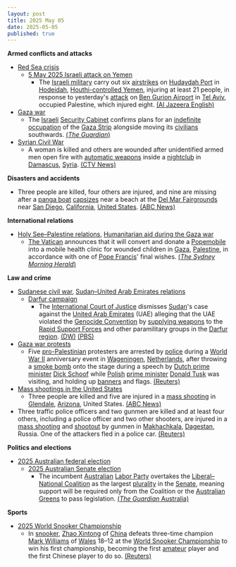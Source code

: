 ```yaml
---
layout: post
title: 2025 May 05
date: 2025-05-05
published: true
---
```



**Armed conflicts and attacks**

* [Red Sea crisis](https://en.wikipedia.org/wiki/Red_Sea_crisis "Red Sea crisis")
  + [5 May 2025 Israeli attack on Yemen](https://en.wikipedia.org/wiki/5_May_2025_Israeli_attack_on_Yemen "5 May 2025 Israeli attack on Yemen")
    - The [Israeli military](https://en.wikipedia.org/wiki/Israel_Defense_Forces "Israel Defense Forces") carry out six [airstrikes](https://en.wikipedia.org/wiki/Airstrike "Airstrike") on [Hudaydah Port](https://en.wikipedia.org/wiki/Hudaydah_Port "Hudaydah Port") in [Hodeidah](https://en.wikipedia.org/wiki/Hodeidah "Hodeidah"), [Houthi-controlled Yemen](https://en.wikipedia.org/wiki/Houthi-controlled_territory_of_Yemen "Houthi-controlled territory of Yemen"), injuring at least 21 people, in response to yesterday's [attack](https://en.wikipedia.org/wiki/2025_Houthi_attack_on_Tel_Aviv_airport "2025 Houthi attack on Tel Aviv airport") on [Ben Gurion Airport](https://en.wikipedia.org/wiki/Ben_Gurion_Airport "Ben Gurion Airport") in [Tel Aviv](https://en.wikipedia.org/wiki/Tel_Aviv "Tel Aviv"), occupied Palestine, which injured eight. [(Al Jazeera English)](https://www.aljazeera.com/news/2025/5/5/israel-bombs-yemens-hodeidah-port-after-attack-near-tel-aviv)
* [Gaza war](https://en.wikipedia.org/wiki/Gaza_war "Gaza war")
  + The [Israeli](https://en.wikipedia.org/wiki/Israel "Israel") [Security Cabinet](https://en.wikipedia.org/wiki/Security_Cabinet_of_Israel "Security Cabinet of Israel") confirms plans for an [indefinite occupation](https://en.wikipedia.org/wiki/Israeli_occupation_of_the_Gaza_Strip "Israeli occupation of the Gaza Strip") of the [Gaza Strip](https://en.wikipedia.org/wiki/Gaza_Strip "Gaza Strip") alongside moving its [civilians](https://en.wikipedia.org/wiki/Gazans "Gazans") southwards. [(*The Guardian*)](https://www.theguardian.com/world/2025/may/05/israel-expand-military-operations-gaza)
* [Syrian Civil War](https://en.wikipedia.org/wiki/Syrian_Civil_War "Syrian Civil War")
  + A woman is killed and others are wounded after unidentified armed men open fire with [automatic weapons](https://en.wikipedia.org/wiki/Automatic_weapon "Automatic weapon") inside a [nightclub](https://en.wikipedia.org/wiki/Nightclub "Nightclub") in [Damascus](https://en.wikipedia.org/wiki/Damascus "Damascus"), [Syria](https://en.wikipedia.org/wiki/Syria "Syria"). [(CTV News)](https://www.ctvnews.ca/world/article/men-open-fire-in-damascus-nightclub-killing-woman-says-witness-and-war-monitor/)

**Disasters and accidents**

* Three people are killed, four others are injured, and nine are missing after a [panga boat](https://en.wikipedia.org/wiki/Panga_%28skiff%29 "Panga (skiff)") [capsizes](https://en.wikipedia.org/wiki/Capsizing "Capsizing") near a beach at the [Del Mar Fairgrounds](https://en.wikipedia.org/wiki/Del_Mar_Fairgrounds "Del Mar Fairgrounds") near [San Diego](https://en.wikipedia.org/wiki/San_Diego "San Diego"), [California](https://en.wikipedia.org/wiki/California "California"), [United States](https://en.wikipedia.org/wiki/United_States "United States"). [(ABC News)](https://abcnews.go.com/US/boat-washes-ashore-san-diego-3-dead-4/story?id=121475296)

**International relations**

* [Holy See–Palestine relations](https://en.wikipedia.org/wiki/Holy_See%E2%80%93Palestine_relations "Holy See–Palestine relations"), [Humanitarian aid during the Gaza war](https://en.wikipedia.org/wiki/Humanitarian_aid_during_the_Gaza_war "Humanitarian aid during the Gaza war")
  + [The Vatican](https://en.wikipedia.org/wiki/Vatican_City "Vatican City") announces that it will convert and donate a [Popemobile](https://en.wikipedia.org/wiki/Popemobile "Popemobile") into a mobile health clinic for wounded children in [Gaza](https://en.wikipedia.org/wiki/Gaza_Strip "Gaza Strip"), [Palestine](https://en.wikipedia.org/wiki/Palestine "Palestine"), in accordance with one of [Pope Francis](https://en.wikipedia.org/wiki/Pope_Francis "Pope Francis")' final wishes. [(*The Sydney Morning Herald*)](https://www.smh.com.au/world/middle-east/popemobile-converted-into-clinic-for-gaza-s-wounded-children-20250505-p5lwia.html)

**Law and crime**

* [Sudanese civil war](https://en.wikipedia.org/wiki/Sudanese_civil_war_%282023%E2%80%93present%29 "Sudanese civil war (2023–present)"), [Sudan–United Arab Emirates relations](https://en.wikipedia.org/wiki/Sudan%E2%80%93United_Arab_Emirates_relations "Sudan–United Arab Emirates relations")
  + [Darfur campaign](https://en.wikipedia.org/wiki/Darfur_campaign_%282023%E2%80%93present%29 "Darfur campaign (2023–present)")
    - The [International Court of Justice](https://en.wikipedia.org/wiki/International_Court_of_Justice "International Court of Justice") dismisses [Sudan](https://en.wikipedia.org/wiki/Sudan "Sudan")'s case against the [United Arab Emirates](https://en.wikipedia.org/wiki/United_Arab_Emirates "United Arab Emirates") (UAE) alleging that the UAE violated the [Genocide Convention](https://en.wikipedia.org/wiki/Genocide_Convention "Genocide Convention") by [supplying weapons](https://en.wikipedia.org/wiki/Arms_trafficking "Arms trafficking") to the [Rapid Support Forces](https://en.wikipedia.org/wiki/Rapid_Support_Forces "Rapid Support Forces") and other paramilitary groups in the [Darfur region](https://en.wikipedia.org/wiki/Darfur_region "Darfur region"). [(DW)](https://www.dw.com/en/icj-dismisses-sudan-genocide-case-against-uae/a-72440652) [(PBS)](https://www.pbs.org/newshour/world/the-uns-top-court-dismisses-sudans-genocide-case-alleging-uae-funded-rebel-paramilitaries)
* [Gaza war protests](https://en.wikipedia.org/wiki/Gaza_war_protests "Gaza war protests")
  + Five [pro-Palestinian](https://en.wikipedia.org/wiki/Palestinian_nationalism "Palestinian nationalism") protesters are arrested by [police](https://en.wikipedia.org/wiki/National_Police_Corps_%28Netherlands%29 "National Police Corps (Netherlands)") during a [World War II](https://en.wikipedia.org/wiki/World_War_II "World War II") anniversary event in [Wageningen](https://en.wikipedia.org/wiki/Wageningen "Wageningen"), [Netherlands](https://en.wikipedia.org/wiki/Netherlands "Netherlands"), after throwing a [smoke bomb](https://en.wikipedia.org/wiki/Smoke_bomb "Smoke bomb") onto the stage during a speech by [Dutch prime minister](https://en.wikipedia.org/wiki/Prime_Minister_of_the_Netherlands "Prime Minister of the Netherlands") [Dick Schoof](https://en.wikipedia.org/wiki/Dick_Schoof "Dick Schoof") while [Polish](https://en.wikipedia.org/wiki/Poland "Poland") [prime minister](https://en.wikipedia.org/wiki/Prime_Minister_of_Poland "Prime Minister of Poland") [Donald Tusk](https://en.wikipedia.org/wiki/Donald_Tusk "Donald Tusk") was visiting, and holding up [banners](https://en.wikipedia.org/wiki/Banner "Banner") and flags. [(Reuters)](https://www.reuters.com/world/europe/dutch-police-arrest-pro-palestine-protesters-world-war-two-anniversary-event-2025-05-05/)
* [Mass shootings in the United States](https://en.wikipedia.org/wiki/Mass_shootings_in_the_United_States "Mass shootings in the United States")
  + Three people are killed and five are injured in a [mass shooting](https://en.wikipedia.org/wiki/Mass_shooting "Mass shooting") in [Glendale](https://en.wikipedia.org/wiki/Glendale%2C_Arizona "Glendale, Arizona"), [Arizona](https://en.wikipedia.org/wiki/Arizona "Arizona"), United States. [(ABC News)](https://abcnews.go.com/amp/US/9-injured-glendale-arizona-shooting-police/story?id=121460049)
* Three traffic police officers and two gunmen are killed and at least four others, including a police officer and two other shooters, are injured in a [mass shooting](https://en.wikipedia.org/wiki/Mass_shooting "Mass shooting") and [shootout](https://en.wikipedia.org/wiki/Shootout "Shootout") by gunmen in [Makhachkala](https://en.wikipedia.org/wiki/Makhachkala "Makhachkala"), [Dagestan](https://en.wikipedia.org/wiki/Dagestan "Dagestan"), Russia. One of the attackers fled in a police car. [(Reuters)](https://www.reuters.com/world/europe/three-police-officers-killed-russias-dagestan-2025-05-05/)

**Politics and elections**

* [2025 Australian federal election](https://en.wikipedia.org/wiki/2025_Australian_federal_election "2025 Australian federal election")
  + [2025 Australian Senate election](https://en.wikipedia.org/wiki/2025_Australian_Senate_election "2025 Australian Senate election")
    - The incumbent [Australian](https://en.wikipedia.org/wiki/Australia "Australia") [Labor Party](https://en.wikipedia.org/wiki/Australian_Labor_Party "Australian Labor Party") overtakes the [Liberal–National Coalition](https://en.wikipedia.org/wiki/Coalition_%28Australia%29 "Coalition (Australia)") as the largest [plurality](https://en.wikipedia.org/wiki/Plurality_%28voting%29 "Plurality (voting)") in the [Senate](https://en.wikipedia.org/wiki/Australian_Senate "Australian Senate"), meaning support will be required only from the Coalition or the [Australian Greens](https://en.wikipedia.org/wiki/Australian_Greens "Australian Greens") to pass legislation. [(*The Guardian* Australia)](https://www.theguardian.com/australia-news/2025/may/05/labor-senate-numbers-greens-crossbench-australian-federal-election)

**Sports**

* [2025 World Snooker Championship](https://en.wikipedia.org/wiki/2025_World_Snooker_Championship "2025 World Snooker Championship")
  + In [snooker](https://en.wikipedia.org/wiki/Snooker "Snooker"), [Zhao Xintong](https://en.wikipedia.org/wiki/Zhao_Xintong "Zhao Xintong") of [China](https://en.wikipedia.org/wiki/China "China") defeats three-time champion [Mark Williams](https://en.wikipedia.org/wiki/Mark_Williams_%28snooker_player%29 "Mark Williams (snooker player)") of [Wales](https://en.wikipedia.org/wiki/Wales "Wales") 18–12 at the [World Snooker Championship](https://en.wikipedia.org/wiki/World_Snooker_Championship "World Snooker Championship") to win his first championship, becoming the first [amateur](https://en.wikipedia.org/wiki/Amateur_sports "Amateur sports") player and the first Chinese player to do so. [(Reuters)](https://www.reuters.com/world/china/zhao-becomes-chinas-first-world-snooker-champion-after-comeback-ban-2025-05-05/)
